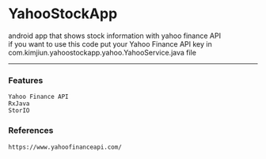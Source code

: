 # YahooStockApp  

android app that shows stock information with yahoo finance API  
if you want to use this code put your Yahoo Finance API key in com.kimjiun.yahoostockapp.yahoo.YahooService.java file

------------

### Features
    Yahoo Finance API
    RxJava  
    StorIO

### References
    https://www.yahoofinanceapi.com/